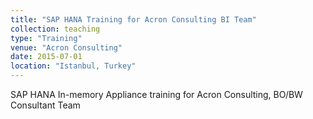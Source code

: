 ```yaml
---
title: "SAP HANA Training for Acron Consulting BI Team"
collection: teaching
type: "Training"
venue: "Acron Consulting"
date: 2015-07-01
location: "Istanbul, Turkey"
---
```


SAP HANA In-memory Appliance training for Acron Consulting, BO/BW Consultant Team

